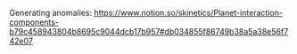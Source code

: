 Generating anomalies: https://www.notion.so/skinetics/Planet-interaction-components-b79c458943804b8695c9044dcb17b957#db034855f86749b38a5a38e56f742e07